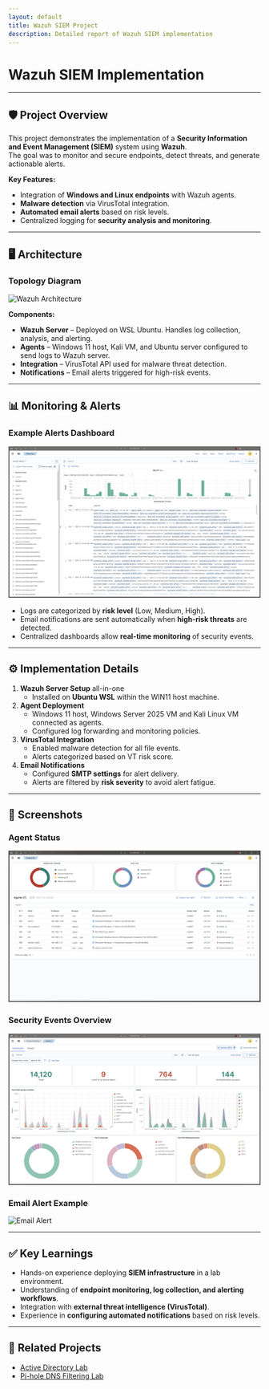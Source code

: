 ```yaml
---
layout: default
title: Wazuh SIEM Project
description: Detailed report of Wazuh SIEM implementation
---
```


# Wazuh SIEM Implementation

---

## 🛡 Project Overview
This project demonstrates the implementation of a **Security Information and Event Management (SIEM)** system using **Wazuh**.  
The goal was to monitor and secure endpoints, detect threats, and generate actionable alerts.

**Key Features:**
- Integration of **Windows and Linux endpoints** with Wazuh agents.
- **Malware detection** via VirusTotal integration.
- **Automated email alerts** based on risk levels.
- Centralized logging for **security analysis and monitoring**.

---

## 🖥 Architecture

### Topology Diagram
![Wazuh Architecture](./images/wazuh_architecture.png)

**Components:**
- **Wazuh Server** – Deployed on WSL Ubuntu. Handles log collection, analysis, and alerting.  
- **Agents** – Windows 11 host, Kali VM, and Ubuntu server configured to send logs to Wazuh server.  
- **Integration** – VirusTotal API used for malware threat detection.  
- **Notifications** – Email alerts triggered for high-risk events.

---

## 📊 Monitoring & Alerts

### Example Alerts Dashboard
![Alerts Dashboard](./images/wazuh_alerts_dashboard.png)

- Logs are categorized by **risk level** (Low, Medium, High).  
- Email notifications are sent automatically when **high-risk threats** are detected.  
- Centralized dashboards allow **real-time monitoring** of security events.

---

## ⚙️ Implementation Details

1. **Wazuh Server Setup** all-in-one
   - Installed on **Ubuntu WSL** within the WIN11 host machine.
2. **Agent Deployment**
   - Windows 11 host, Windows Server 2025 VM and Kali Linux VM connected as agents.
   - Configured log forwarding and monitoring policies.
3. **VirusTotal Integration**
   - Enabled malware detection for all file events.
   - Alerts categorized based on VT risk score.
4. **Email Notifications**
   - Configured **SMTP settings** for alert delivery.
   - Alerts are filtered by **risk severity** to avoid alert fatigue.

---

## 📸 Screenshots

### Agent Status
![Agent Status](./images/wazuh_agent_status.png)

### Security Events Overview
![Security Events](./images/wazuh_security_events.png)

### Email Alert Example
![Email Alert](./images/wazuh_email_alert.png)

---

## ✅ Key Learnings
- Hands-on experience deploying **SIEM infrastructure** in a lab environment.  
- Understanding of **endpoint monitoring, log collection, and alerting workflows**.  
- Integration with **external threat intelligence (VirusTotal)**.  
- Experience in **configuring automated notifications** based on risk levels.

---

## 🔗 Related Projects
- [Active Directory Lab](../ad-lab/)  
- [Pi-hole DNS Filtering Lab](../pi-hole-lab/)
